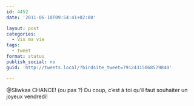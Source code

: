 ```yaml
---
id: 4452
date: '2011-06-10T09:54:41+02:00'

layout: post
categories:
  - Vis ma vie
tags:
  - tweet
format: status
publish_social: no
guid: 'http://tweets.local/?birdsite_tweet=79124315068579840'

---
```


@Sliwkaa CHANCE! (ou pas ?) Du coup, c’est à toi qu’il faut souhaiter un joyeux vendredi!